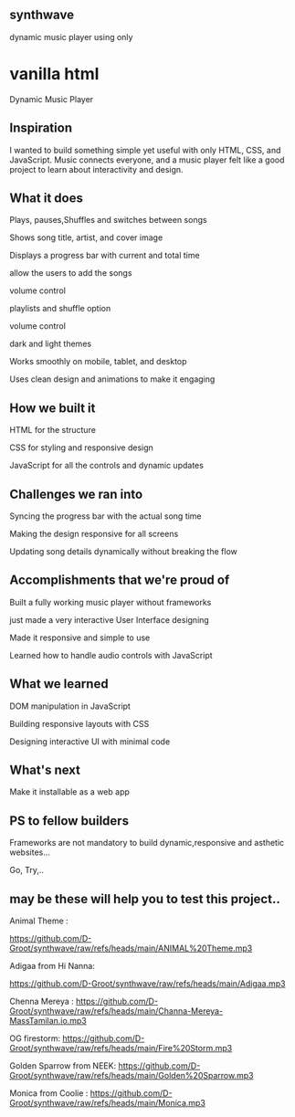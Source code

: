
## synthwave 
dynamic music player using only 
# vanilla html
Dynamic Music Player

## Inspiration

I wanted to build something simple yet useful with only HTML, CSS, and JavaScript. Music connects everyone, and a music player felt like a good project to learn about interactivity and design.

## What it does

Plays, pauses,Shuffles and switches between songs

Shows song title, artist, and cover image

Displays a progress bar with current and total time

allow the users to add the songs 

volume control

playlists and shuffle option

volume control

dark and light themes


Works smoothly on mobile, tablet, and desktop

Uses clean design and animations to make it engaging

## How we built it

HTML for the structure

CSS for styling and responsive design

JavaScript for all the controls and dynamic updates

## Challenges we ran into

Syncing the progress bar with the actual song time

Making the design responsive for all screens

Updating song details dynamically without breaking the flow

## Accomplishments that we're proud of

Built a fully working music player without frameworks

just made a very interactive User Interface designing

Made it responsive and simple to use

Learned how to handle audio controls with JavaScript

## What we learned

DOM manipulation in JavaScript

Building responsive layouts with CSS

Designing interactive UI with minimal code

## What's next


Make it installable as a web app

## PS to fellow builders
 
Frameworks are not mandatory to build dynamic,responsive and asthetic websites...

Go,   Try,..




## may be these will help you  to test this project..


Animal Theme :

https://github.com/D-Groot/synthwave/raw/refs/heads/main/ANIMAL%20Theme.mp3

Adigaa from Hi Nanna:

https://github.com/D-Groot/synthwave/raw/refs/heads/main/Adigaa.mp3

Chenna Mereya :
https://github.com/D-Groot/synthwave/raw/refs/heads/main/Channa-Mereya-MassTamilan.io.mp3

OG firestorm:
https://github.com/D-Groot/synthwave/raw/refs/heads/main/Fire%20Storm.mp3

Golden Sparrow from NEEK:
https://github.com/D-Groot/synthwave/raw/refs/heads/main/Golden%20Sparrow.mp3


Monica from Coolie :
https://github.com/D-Groot/synthwave/raw/refs/heads/main/Monica.mp3





